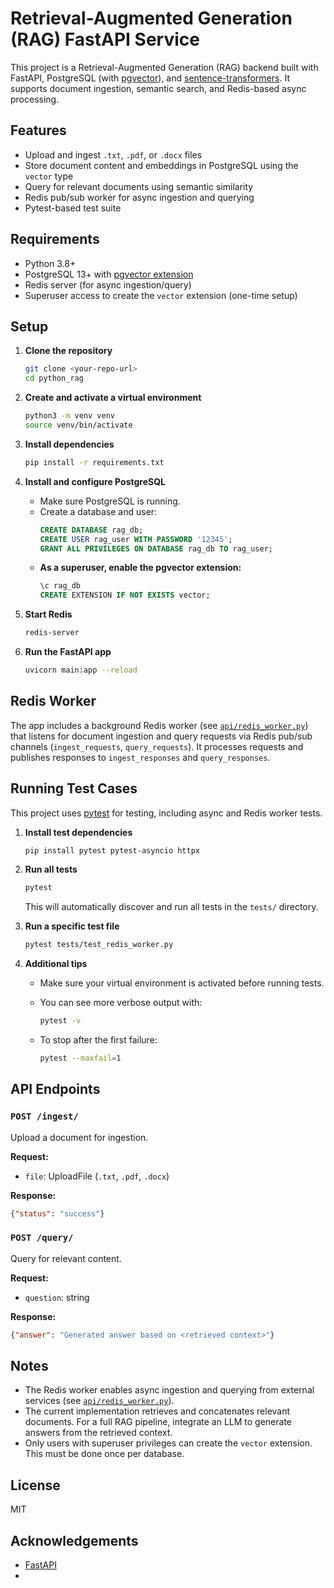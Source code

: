 # Retrieval-Augmented Generation (RAG) FastAPI Service

This project is a Retrieval-Augmented Generation (RAG) backend built with FastAPI, PostgreSQL (with [pgvector](https://github.com/pgvector/pgvector)), and [sentence-transformers](https://www.sbert.net/). It supports document ingestion, semantic search, and Redis-based async processing.

## Features

- Upload and ingest `.txt`, `.pdf`, or `.docx` files
- Store document content and embeddings in PostgreSQL using the `vector` type
- Query for relevant documents using semantic similarity
- Redis pub/sub worker for async ingestion and querying
- Pytest-based test suite

## Requirements

- Python 3.8+
- PostgreSQL 13+ with [pgvector extension](https://github.com/pgvector/pgvector)
- Redis server (for async ingestion/query)
- Superuser access to create the `vector` extension (one-time setup)

## Setup

1. **Clone the repository**

    ```sh
    git clone <your-repo-url>
    cd python_rag
    ```

2. **Create and activate a virtual environment**

    ```sh
    python3 -m venv venv
    source venv/bin/activate
    ```

3. **Install dependencies**

    ```sh
    pip install -r requirements.txt
    ```

4. **Install and configure PostgreSQL**

    - Make sure PostgreSQL is running.
    - Create a database and user:
      ```sql
      CREATE DATABASE rag_db;
      CREATE USER rag_user WITH PASSWORD '12345';
      GRANT ALL PRIVILEGES ON DATABASE rag_db TO rag_user;
      ```
    - **As a superuser, enable the pgvector extension:**
      ```sql
      \c rag_db
      CREATE EXTENSION IF NOT EXISTS vector;
      ```

5. **Start Redis**

    ```sh
    redis-server
    ```

6. **Run the FastAPI app**

    ```sh
    uvicorn main:app --reload
    ```

## Redis Worker

The app includes a background Redis worker (see [`api/redis_worker.py`](api/redis_worker.py)) that listens for document ingestion and query requests via Redis pub/sub channels (`ingest_requests`, `query_requests`). It processes requests and publishes responses to `ingest_responses` and `query_responses`.

## Running Test Cases

This project uses [pytest](https://docs.pytest.org/) for testing, including async and Redis worker tests.

1. **Install test dependencies**

    ```sh
    pip install pytest pytest-asyncio httpx
    ```

2. **Run all tests**

    ```sh
    pytest
    ```

    This will automatically discover and run all tests in the `tests/` directory.

3. **Run a specific test file**

    ```sh
    pytest tests/test_redis_worker.py
    ```

4. **Additional tips**

    - Make sure your virtual environment is activated before running tests.
    - You can see more verbose output with:

      ```sh
      pytest -v
      ```

    - To stop after the first failure:

      ```sh
      pytest --maxfail=1
      ```

## API Endpoints

### `POST /ingest/`

Upload a document for ingestion.

**Request:**  
- `file`: UploadFile (`.txt`, `.pdf`, `.docx`)

**Response:**  
```json
{"status": "success"}
```

### `POST /query/`

Query for relevant content.

**Request:**  
- `question`: string

**Response:**  
```json
{"answer": "Generated answer based on <retrieved context>"}
```

## Notes

- The Redis worker enables async ingestion and querying from external services (see [`api/redis_worker.py`](api/redis_worker.py)).
- The current implementation retrieves and concatenates relevant documents. For a full RAG pipeline, integrate an LLM to generate answers from the retrieved context.
- Only users with superuser privileges can create the `vector` extension. This must be done once per database.

## License

MIT

## Acknowledgements

- [FastAPI](https://fastapi.tiangolo.com/)
-
